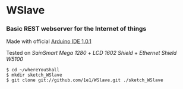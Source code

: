 WSlave
======

### Basic REST webserver for the Internet of things

Made with official [Arduino IDE 1.0.1](http://arduino.cc/en/Main/Software)

Tested on *SainSmart Mega 1280* + *LCD 1602 Shield* + *Ethernet Shield W5100*


```
$ cd ~/whereYouShall
$ mkdir sketch_WSlave
$ git clone git://github.com/1e1/WSlave.git ./sketch_WSlave
```

